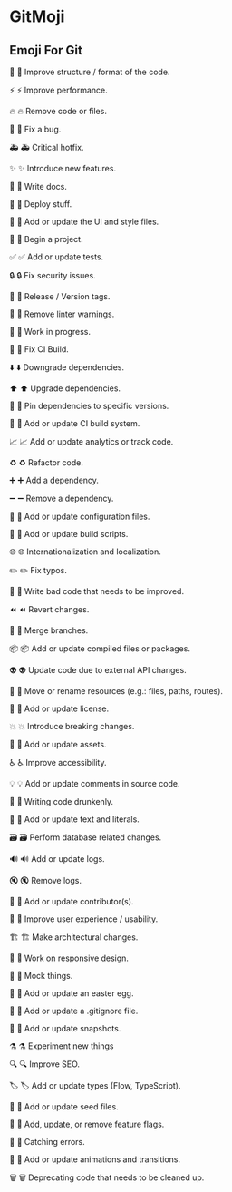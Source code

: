 # GitMoji

## Emoji For Git 

🎨
:art:
Improve structure / format of the code.

⚡️
:zap:
Improve performance.

🔥
:fire:
Remove code or files.

🐛
:bug:
Fix a bug.

🚑
:ambulance:
Critical hotfix.

✨
:sparkles:
Introduce new features.

📝
:pencil:
Write docs.

🚀
:rocket:
Deploy stuff.

💄
:lipstick:
Add or update the UI and style files.

🎉
:tada:
Begin a project.

✅
:white_check_mark:
Add or update tests.

🔒
:lock:
Fix security issues.

🔖
:bookmark:
Release / Version tags.

🚨
:rotating_light:
Remove linter warnings.

🚧
:construction:
Work in progress.

💚
:green_heart:
Fix CI Build.

⬇️
:arrow_down:
Downgrade dependencies.

⬆️
:arrow_up:
Upgrade dependencies.

📌
:pushpin:
Pin dependencies to specific versions.

👷
:construction_worker:
Add or update CI build system.

📈
:chart_with_upwards_trend:
Add or update analytics or track code.

♻️
:recycle:
Refactor code.

➕
:heavy_plus_sign:
Add a dependency.

➖
:heavy_minus_sign:
Remove a dependency.

🔧
:wrench:
Add or update configuration files.

🔨
:hammer:
Add or update build scripts.

🌐
:globe_with_meridians:
Internationalization and localization.

✏️
:pencil2:
Fix typos.

💩
:poop:
Write bad code that needs to be improved.

⏪
:rewind:
Revert changes.

🔀
:twisted_rightwards_arrows:
Merge branches.

📦
:package:
Add or update compiled files or packages.

👽
:alien:
Update code due to external API changes.

🚚
:truck:
Move or rename resources (e.g.: files, paths, routes).

📄
:page_facing_up:
Add or update license.

💥
:boom:
Introduce breaking changes.

🍱
:bento:
Add or update assets.

♿️
:wheelchair:
Improve accessibility.

💡
:bulb:
Add or update comments in source code.

🍻
:beers:
Writing code drunkenly.

💬
:speech_balloon:
Add or update text and literals.

🗃
:card_file_box:
Perform database related changes.

🔊
:loud_sound:
Add or update logs.

🔇
:mute:
Remove logs.

👥
:busts_in_silhouette:
Add or update contributor(s).

🚸
:children_crossing:
Improve user experience / usability.

🏗
:building_construction:
Make architectural changes.

📱
:iphone:
Work on responsive design.

🤡
:clown_face:
Mock things.

🥚
:egg:
Add or update an easter egg.

🙈
:see_no_evil:
Add or update a .gitignore file.

📸
:camera_flash:
Add or update snapshots.

⚗
:alembic:
Experiment new things

🔍
:mag:
Improve SEO.

🏷️
:label:
Add or update types (Flow, TypeScript).

🌱
:seedling:
Add or update seed files.

🚩
:triangular_flag_on_post:
Add, update, or remove feature flags.

🥅
:goal_net:
Catching errors.

💫
:dizzy:
Add or update animations and transitions.

🗑
:wastebasket:
Deprecating code that needs to be cleaned up.
